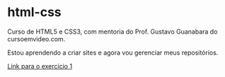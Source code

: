 # html-css
 Curso de HTML5 e CSS3, com mentoria do Prof. Gustavo Guanabara do cursoemvideo.com.

 Estou aprendendo a criar sites e agora vou gerenciar meus repositórios.

<a href="https://nayneves.github.io/html-css/Módulo%201/Exercícios/ex001%20-%20Tags%20básicas/index.html">Link para o exercício 1</a>
